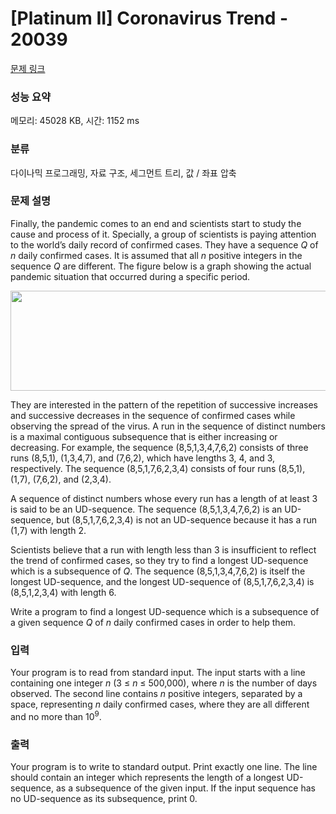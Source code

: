 # [Platinum II] Coronavirus Trend - 20039 

[문제 링크](https://www.acmicpc.net/problem/20039) 

### 성능 요약

메모리: 45028 KB, 시간: 1152 ms

### 분류

다이나믹 프로그래밍, 자료 구조, 세그먼트 트리, 값 / 좌표 압축

### 문제 설명

<p>Finally, the pandemic comes to an end and scientists start to study the cause and process of it. Specially, a group of scientists is paying attention to the world’s daily record of confirmed cases. They have a sequence <em>Q</em> of <em>n</em> daily confirmed cases. It is assumed that all <em>n</em> positive integers in the sequence <em>Q</em> are different. The figure below is a graph showing the actual pandemic situation that occurred during a specific period.</p>

<p style="text-align: center;"><img alt="" src="https://upload.acmicpc.net/d5e57326-a19d-4cb8-87c7-5a3f0698bada/-/preview/" style="width: 652px; height: 160px;"></p>

<p>They are interested in the pattern of the repetition of successive increases and successive decreases in the sequence of confirmed cases while observing the spread of the virus. A run in the sequence of distinct numbers is a maximal contiguous subsequence that is either increasing or decreasing. For example, the sequence (8,5,1,3,4,7,6,2) consists of three runs (8,5,1), (1,3,4,7), and (7,6,2), which have lengths 3, 4, and 3, respectively. The sequence (8,5,1,7,6,2,3,4) consists of four runs (8,5,1), (1,7), (7,6,2), and (2,3,4).</p>

<p>A sequence of distinct numbers whose every run has a length of at least 3 is said to be an UD-sequence. The sequence (8,5,1,3,4,7,6,2) is an UD-sequence, but (8,5,1,7,6,2,3,4) is not an UD-sequence because it has a run (1,7) with length 2.</p>

<p>Scientists believe that a run with length less than 3 is insufficient to reflect the trend of confirmed cases, so they try to find a longest UD-sequence which is a subsequence of <em>Q</em>. The sequence (8,5,1,3,4,7,6,2) is itself the longest UD-sequence, and the longest UD-sequence of (8,5,1,7,6,2,3,4) is (8,5,1,2,3,4) with length 6.</p>

<p>Write a program to find a longest UD-sequence which is a subsequence of a given sequence <em>Q</em> of <em>n</em> daily confirmed cases in order to help them.</p>

### 입력 

 <p>Your program is to read from standard input. The input starts with a line containing one integer <em>n</em> (3 ≤ <em>n</em> ≤ 500,000), where <em>n</em> is the number of days observed. The second line contains <em>n</em> positive integers, separated by a space, representing <em>n</em> daily confirmed cases, where they are all different and no more than 10<sup>9</sup>.</p>

### 출력 

 <p>Your program is to write to standard output. Print exactly one line. The line should contain an integer which represents the length of a longest UD-sequence, as a subsequence of the given input. If the input sequence has no UD-sequence as its subsequence, print 0.</p>

